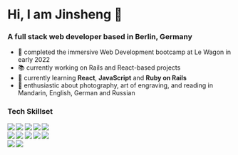 ### <h1>Hi, I am Jinsheng 👋</h1>

<h3><strong>A full stack web developer based in Berlin, Germany</strong></h3>

- :rocket: completed the immersive Web Development bootcamp at Le Wagon in early 2022
- :books: currently working on Rails and React-based projects
- 🌱 currently learning <strong>React</strong>, <strong>JavaScript</strong> and <strong>Ruby on Rails</strong>
- :camera_flash: enthusiastic about photography, art of engraving, and reading in Mandarin, English, German and Russian


<h3><strong>Tech Skillset<strong></h3>
<div> 
  <img src="https://img.shields.io/badge/Ruby-CC342D?style=for-the-badge&logo=ruby&logoColor=white"/>
  
  <img src="https://img.shields.io/badge/Ruby_on_Rails-CC0000?style=for-the-badge&logo=ruby-on-rails&logoColor=white" />
    
  <img src="https://img.shields.io/badge/GIT-E44C30?style=for-the-badge&logo=git&logoColor=white"/>
   
  <img src="https://img.shields.io/badge/SQLite-07405E?style=for-the-badge&logo=sqlite&logoColor=white"/>
 
  <img src="https://img.shields.io/badge/Webpack-8DD6F9?style=for-the-badge&logo=Webpack&logoColor=white"/>

</div>

<div>
  <img src="https://img.shields.io/badge/HTML5-E34F26?style=for-the-badge&logo=html5&logoColor=white"/>
  
  <img src="https://img.shields.io/badge/CSS3-1572B6?style=for-the-badge&logo=css3&logoColor=whit"/>
  
  <img src="https://img.shields.io/badge/JavaScript-323330?style=for-the-badge&logo=javascript&logoColor=F7DF1E"/>
   
  <img src="https://img.shields.io/badge/React-20232A?style=for-the-badge&logo=react&logoColor=61DAFB"/>
  
  <img src="https://img.shields.io/badge/Bootstrap-563D7C?style=for-the-badge&logo=bootstrap&logoColor=white"/>
</div>

  <img src="https://img.shields.io/badge/Figma-F24E1E?style=for-the-badge&logo=figma&logoColor=white"/>
  
  <img src="https://img.shields.io/badge/Adobe%20Lightroom-31A8FF?style=for-the-badge&logo=Adobe%20Lightroom&logoColor=white"/>
  

